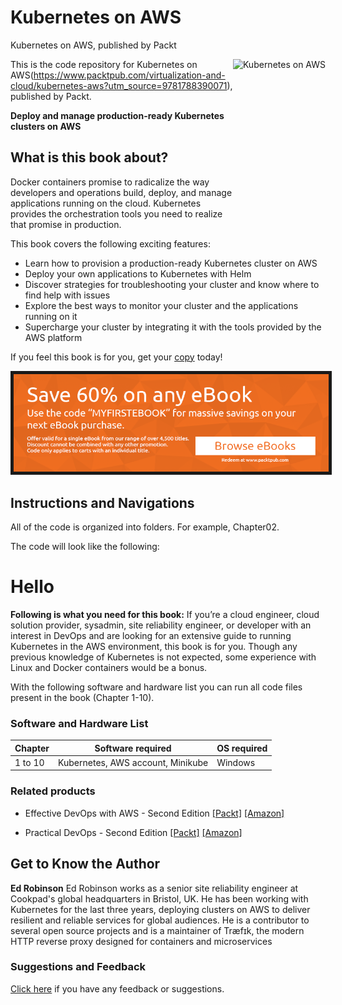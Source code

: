 # Kubernetes on AWS
Kubernetes on AWS, published by Packt



<a href="https://www.packtpub.com/virtualization-and-cloud/kubernetes-aws?utm_source=9781788390071"><img src="https://dz13w8afd47il.cloudfront.net/sites/default/files/imagecache/ppv4_main_book_cover/9781788390071--.png" alt="Kubernetes on AWS" height="256px" align="right"></a>

This is the code repository for Kubernetes on AWS(https://www.packtpub.com/virtualization-and-cloud/kubernetes-aws?utm_source=9781788390071), published by Packt.

**Deploy and manage production-ready Kubernetes clusters on AWS**

## What is this book about?
Docker containers promise to radicalize the way developers and operations build, deploy, and manage applications running on the cloud. Kubernetes provides the orchestration tools you need to realize that promise in production.

This book covers the following exciting features:
* Learn how to provision a production-ready Kubernetes cluster on AWS
* Deploy your own applications to Kubernetes with Helm
* Discover strategies for troubleshooting your cluster and know where to find help with issues
* Explore the best ways to monitor your cluster and the applications running on it
* Supercharge your cluster by integrating it with the tools provided by the AWS platform

If you feel this book is for you, get your [copy](https://www.amazon.com/dp/1788390075) today!

<a href="https://www.packtpub.com/?utm_source=github&utm_medium=banner&utm_campaign=GitHubBanner"><img src="https://raw.githubusercontent.com/PacktPublishing/GitHub/master/GitHub.png" 
alt="https://www.packtpub.com/" border="5" /></a>


## Instructions and Navigations
All of the code is organized into folders. For example, Chapter02.

The code will look like the following:

<!DOCTYPE html>
<html>
  <head>
    <style>
      blink { animation: blink 1s steps(1) infinite; }
      @keyframes blink { 50% { color: transparent; } }
    </style>
  <title>Hello World</title>
  </head>
  <body>
    <h1>Hello <blink>1994</blink></h1>
  </body>
</html>

**Following is what you need for this book:**
If you’re a cloud engineer, cloud solution provider, sysadmin, site reliability engineer, or developer with an interest in DevOps and are looking for an extensive guide to running Kubernetes in the AWS environment, this book is for you. Though any previous knowledge of Kubernetes is not expected, some experience with Linux and Docker containers would be a bonus.

With the following software and hardware list you can run all code files present in the book (Chapter 1-10).

### Software and Hardware List

| Chapter  | Software required                   | OS required                        |
| -------- | ------------------------------------| -----------------------------------|
| 1 to 10  | Kubernetes, AWS account, Minikube   | Windows                            |






### Related products <Other books you may enjoy>
* Effective DevOps with AWS - Second Edition [[Packt]](https://www.packtpub.com/virtualization-and-cloud/effective-devops-aws-second-edition?utm_source=9781789539974) [[Amazon]](https://www.amazon.com/dp/1789539978)

* Practical DevOps - Second Edition [[Packt]](https://www.packtpub.com/virtualization-and-cloud/practical-devops-second-edition?utm_source=9781788392570) [[Amazon]](https://www.amazon.com/dp/1788392574)

## Get to Know the Author
**Ed Robinson**
Ed Robinson works as a senior site reliability engineer at Cookpad's global headquarters in Bristol, UK. He has been working with Kubernetes for the last three years, deploying clusters on AWS to deliver resilient and reliable services for global audiences. He is a contributor to several open source projects and is a maintainer of Træfɪk, the modern HTTP reverse proxy designed for containers and microservices





### Suggestions and Feedback
[Click here](https://docs.google.com/forms/d/e/1FAIpQLSdy7dATC6QmEL81FIUuymZ0Wy9vH1jHkvpY57OiMeKGqib_Ow/viewform) if you have any feedback or suggestions.
